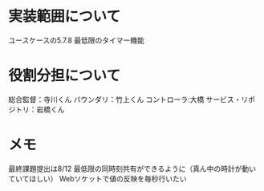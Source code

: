 

# 実装範囲について
ユースケースの5.7.8
最低限のタイマー機能

# 役割分担について
総合監督：寺川くん
バウンダリ：竹上くん
コントローラ:大橋
サービス・リポジトリ：岩橋くん


# メモ
最終課題提出は8/12
最低限の同時刻共有ができるように（真ん中の時計が動いていてほしい）
Webソケットで値の反映を毎秒行いたい